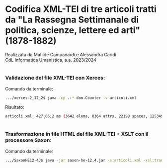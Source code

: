 # Codifica XML-TEI di tre articoli tratti da "La Rassegna Settimanale di politica, scienze, lettere ed arti" (1878-1882)
Realizzata da Matilde Campanardi e Alessandra Caridi</br>
CdL Informatica Umanistica, a.a. 2023/2024</br>

# <h3>Validazione del file XML-TEI con Xerces:</h3>
Comando da terminale:
```bash
.../xerces-2_12_2$ java -cp .:* dom.Counter -v articoli.xml
```

Risultato:
```bash
articoli.xml: 427;85;2 ms (3642 elems, 8364 attrs, 22198 spaces, 125349 chars)
```

# <h3>Trasformazione in file HTML del file XML-TEI + XSLT con il processore Saxon:</h3>
Comando da terminale:
```bash
.../SaxonHE12-4J$ java -jar saxon-he-12.4.jar -s:articoli.xml -xsl:transform.xsl -o:articoli.html
```


